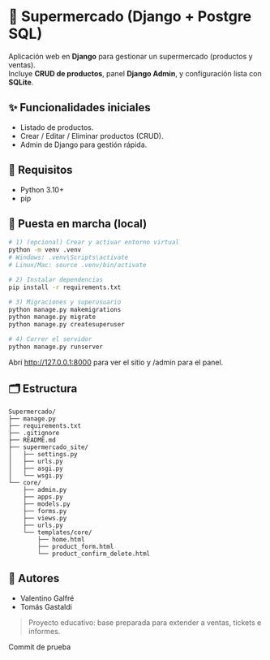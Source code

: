 # 🛒 Supermercado (Django + Postgre SQL)

Aplicación web en **Django** para gestionar un supermercado (productos y ventas).  
Incluye **CRUD de productos**, panel **Django Admin**, y configuración lista con **SQLite**.

## ✨ Funcionalidades iniciales
- Listado de productos.
- Crear / Editar / Eliminar productos (CRUD).
- Admin de Django para gestión rápida.

## 🧰 Requisitos
- Python 3.10+
- pip

## 🚀 Puesta en marcha (local)
```bash
# 1) (opcional) Crear y activar entorno virtual
python -m venv .venv
# Windows: .venv\Scripts\activate
# Linux/Mac: source .venv/bin/activate

# 2) Instalar dependencias
pip install -r requirements.txt

# 3) Migraciones y superusuario
python manage.py makemigrations
python manage.py migrate
python manage.py createsuperuser

# 4) Correr el servidor
python manage.py runserver
```
Abrí http://127.0.0.1:8000 para ver el sitio y /admin para el panel.

## 🗂️ Estructura
```
Supermercado/
├── manage.py
├── requirements.txt
├── .gitignore
├── README.md
├── supermercado_site/
│   ├── settings.py
│   ├── urls.py
│   ├── asgi.py
│   └── wsgi.py
└── core/
    ├── admin.py
    ├── apps.py
    ├── models.py
    ├── forms.py
    ├── views.py
    ├── urls.py
    └── templates/core/
        ├── home.html
        ├── product_form.html
        └── product_confirm_delete.html
```

## 👥 Autores
- Valentino Galfré
- Tomás Gastaldi

> Proyecto educativo: base preparada para extender a ventas, tickets e informes.


Commit de prueba